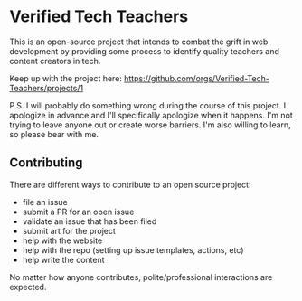 # Verified Tech Teachers

This is an open-source project that intends to combat the grift in web development by providing some process to identify quality teachers and content creators in tech.

Keep up with the project here: https://github.com/orgs/Verified-Tech-Teachers/projects/1

P.S. I will probably do something wrong during the course of this project. I apologize in advance and I'll specifically apologize when it happens. I'm not trying to leave anyone out or create worse barriers. I'm also willing to learn, so please bear with me.

## Contributing

There are different ways to contribute to an open source project:

* file an issue
* submit a PR for an open issue
* validate an issue that has been filed
* submit art for the project
* help with the website
* help with the repo (setting up issue templates, actions, etc)
* help write the content

No matter how anyone contributes, polite/professional interactions are expected.
